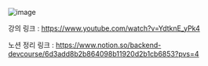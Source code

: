 ![image](https://github.com/born-A/Today-I-Learned/assets/93516595/db3b8a5a-eb6b-4629-a6ef-628a94a11267)

강의 링크 : https://www.youtube.com/watch?v=YdtknE_yPk4

노션 정리 링크 : https://www.notion.so/backend-devcourse/6d3add8b2b864098b11920d2b1cb6853?pvs=4
